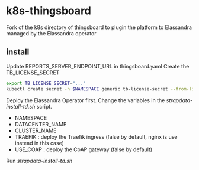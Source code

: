 # k8s-thingsboard

Fork of the k8s directory of thingsboard to plugin the platform to Elassandra managed by the Elassandra operator

## install

Update REPORTS_SERVER_ENDPOINT_URL in thingsboard.yaml
Create the TB_LICENSE_SECRET
```bash
export TB_LICENSE_SECRET="..."
kubectl create secret -n $NAMESPACE generic tb-license-secret --from-literal=license-secret=${TB_LICENSE_SECRET}
```

Deploy the Elassandra Operator first.
Change the variables in the _strapdata-install-td.sh_ script.
* NAMESPACE
* DATACENTER_NAME
* CLUSTER_NAME
* TRAEFIK : deploy the Traefik ingress (false by default, nginx is use instead in this case)
* USE_COAP : deploy the CoAP gateway (false by default)

Run _strapdata-install-td.sh_

